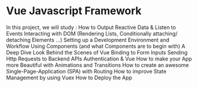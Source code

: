 # Vue Javascript Framework

In this project, we will study :
How to Output Reactive Data & Listen to Events
Interacting with DOM (Rendering Lists, Conditionally attaching/ detaching Elements ...)
Setting up a Development Environment and Workflow
Using Components (and what Components are to begin with)
A Deep Dive Look Behind the Scenes of Vue
Binding to Form Inputs
Sending Http Requests to Backend APIs
Authentication & Vue
How to make your App more Beautiful with Animations and Transitions
How to create an awesome Single-Page-Application (SPA) with Routing
How to improve State Management by using Vuex
How to Deploy the App
